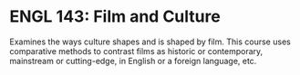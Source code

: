 # ENGL 143: Film and Culture

Examines the ways culture shapes and is shaped by film. This course uses comparative methods to contrast films as historic or contemporary, mainstream or cutting-edge, in English or a foreign language, etc.